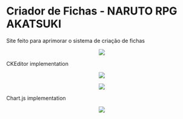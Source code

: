 # Criador de Fichas - NARUTO RPG AKATSUKI 
Site feito para aprimorar o sistema de criação de fichas

<p align="center">
  <img src="https://i.imgur.com/bc4oCBp.png">
</p>

CKEditor implementation

<p align="center">
  <img src="https://i.imgur.com/eJFIxvZ.png">
</p>

<p align="center">
  <img src="https://media.giphy.com/media/UekFNK8PNIQKlfDS28/giphy.gif">
</p>

Chart.js implementation

<p align="center">
  <img src="https://media.giphy.com/media/qmnRnPMTfnQobvm9vE/giphy.gif">
</p>


